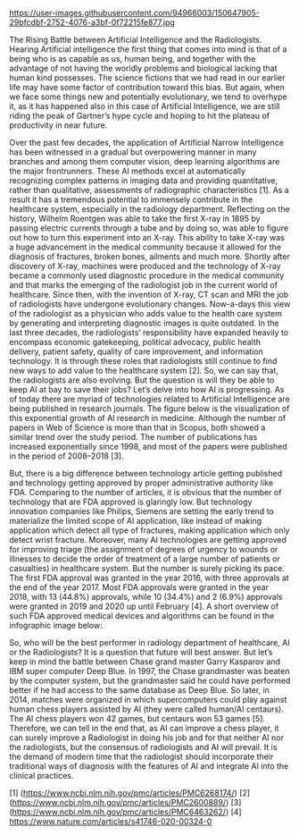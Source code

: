 https://user-images.githubusercontent.com/94966003/150647905-29bfcdbf-2752-4076-a3bf-0f72215fe877.jpg

The Rising Battle between Artificial Intelligence and the Radiologists.
Hearing Artificial intelligence the first thing that comes into mind is that of a being who is as capable as us, human being, and together with the advantage of not having the worldly problems and biological lacking that human kind possesses. The science fictions that we had read in our earlier life may have some factor of contribution toward this bias. But again, when we face some things new and potentially evolutionary, we tend to overhype it, as it has happened also in this case of Artificial Intelligence, we are still riding the peak of Gartner’s hype cycle and hoping to hit the plateau of productivity in near future.  
  
Over the past few decades, the application of Artificial Narrow Intelligence has been witnessed in a gradual but overpowering manner in many branches and among them computer vision, deep learning algorithms are the major frontrunners. These AI methods excel at automatically recognizing complex patterns in imaging data and providing quantitative, rather than qualitative, assessments of radiographic characteristics [1]. As a result it has a tremendous potential to immensely contribute in the healthcare system, especially in the radiology department.
Reflecting on the history, Wilhelm Roentgen was able to take the first X-ray in 1895 by passing electric currents through a tube and by doing so, was able to figure out how to turn this experiment into an X-ray. This ability to take X-ray was a huge advancement in the medical community because it allowed for the diagnosis of fractures, broken bones, ailments and much more. Shortly after discovery of X-ray, machines were produced and the technology of X-ray became a commonly used diagnostic procedure in the medical community and that marks the emerging of the radiologist job in the current world of healthcare. Since then, with the invention of X-ray, CT scan and MRI the job of radiologists have undergone evolutionary changes.
Now-a-days this view of the radiologist as a physician who adds value to the health care system by generating and interpreting diagnostic images is quite outdated. In the last three decades, the radiologists’ responsibility have expanded heavily to encompass economic gatekeeping, political advocacy, public health delivery, patient safety, quality of care improvement, and information technology. It is through these roles that radiologists still continue to find new ways to add value to the healthcare system [2]. So, we can say that, the radiologists are also evolving. But the question is will they be able to keep AI at bay to save their jobs?
Let’s delve into how AI is progressing. As of today there are myriad of technologies related to Artificial Intelligence are being published in research journals. The figure below is the visualization of this exponential growth of AI research in medicine. Although the number of papers in Web of Science is more than that in Scopus, both showed a similar trend over the study period. The number of publications has increased exponentially since 1998, and most of the papers were published in the period of 2008–2018 [3].
 
But, there is a big difference between technology article getting published and technology getting approved by proper administrative authority like FDA. Comparing to the number of articles, it is obvious that the number of technology that are FDA approved is glaringly low. But technology innovation companies like Philips, Siemens  are setting the early trend to materialize the limited scope of AI application, like instead of making application which detect all type of fractures, making application which only detect wrist fracture. Moreover, many AI technologies are getting approved for improving triage (the assignment of degrees of urgency to wounds or illnesses to decide the order of treatment of a large number of patients or casualties) in healthcare system. But the number is surely picking its pace. 
The first FDA approval was granted in the year 2016, with three approvals at the end of the year 2017. Most FDA approvals were granted in the year 2018, with 13 (44.8%) approvals, while 10 (34.4%) and 2 (6.9%) approvals were granted in 2019 and 2020 up until February [4]. A short overview of such FDA approved medical devices and algorithms can be found in the infographic image below:
 

So, who will be the best performer in radiology department of healthcare, AI or the Radiologists? It is a question that future will best answer. But let’s keep in mind the battle between Chase grand master Garry Kasparov and IBM super computer Deep Blue. In 1997, the Chase grandmaster was beaten by the computer system, but the grandmaster said he could have performed better if he had access to the same database as Deep Blue. So later, in 2014, matches were organized in which supercomputers could play against human chess players assisted by AI (they were called human/AI centaurs). The AI chess players won 42 games, but centaurs won 53 games [5].
Therefore, we can tell in the end that, as AI can improve a chess player, it can surely improve a Radiologist in doing his job and for that neither AI nor the radiologists, but the consensus of radiologists and AI will prevail. It is the demand of modern time that the radiologist should incorporate their traditional ways of diagnosis with the features of AI and integrate AI into the clinical practices.



[1] (https://www.ncbi.nlm.nih.gov/pmc/articles/PMC6268174/)
[2] (https://www.ncbi.nlm.nih.gov/pmc/articles/PMC2600889/)
[3] (https://www.ncbi.nlm.nih.gov/pmc/articles/PMC6463262/)
[4] https://www.nature.com/articles/s41746-020-00324-0





